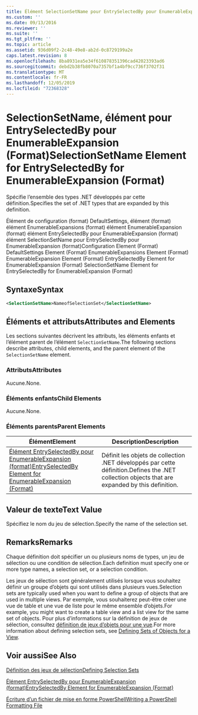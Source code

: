 ```yaml
---
title: Élément SelectionSetName pour EntrySelectedBy pour EnumerableExpansion (format) | Microsoft Docs
ms.custom: ''
ms.date: 09/13/2016
ms.reviewer: ''
ms.suite: ''
ms.tgt_pltfrm: ''
ms.topic: article
ms.assetid: 936d09f2-2c48-49e8-ab2d-0c8729199a2e
caps.latest.revision: 8
ms.openlocfilehash: 8ba8931ea5e34f610878351396cad42023393ad6
ms.sourcegitcommit: debd2b38fb8070a7357bf1a4bf9cc736f3702f31
ms.translationtype: MT
ms.contentlocale: fr-FR
ms.lasthandoff: 12/05/2019
ms.locfileid: "72368328"
---
```

# <a name="selectionsetname-element-for-entryselectedby-for-enumerableexpansion-format"></a><span data-ttu-id="332b0-102">SelectionSetName, élément pour EntrySelectedBy pour EnumerableExpansion (Format)</span><span class="sxs-lookup"><span data-stu-id="332b0-102">SelectionSetName Element for EntrySelectedBy for EnumerableExpansion (Format)</span></span>

<span data-ttu-id="332b0-103">Spécifie l’ensemble des types .NET développés par cette définition.</span><span class="sxs-lookup"><span data-stu-id="332b0-103">Specifies the set of .NET types that are expanded by this definition.</span></span>

<span data-ttu-id="332b0-104">Élément de configuration (format) DefaultSettings, élément (format) élément EnumerableExpansions (format) élément EnumerableExpansion (format) élément EntrySelectedBy pour EnumerableExpansion (format) élément SelectionSetName pour EntrySelectedBy pour EnumerableExpansion (format)</span><span class="sxs-lookup"><span data-stu-id="332b0-104">Configuration Element (Format) DefaultSettings Element (Format) EnumerableExpansions Element (Format) EnumerableExpansion Element (Format) EntrySelectedBy Element for EnumerableExpansion (Format) SelectionSetName Element for EntrySelectedBy for EnumerableExpansion (Format)</span></span>

## <a name="syntax"></a><span data-ttu-id="332b0-105">Syntaxe</span><span class="sxs-lookup"><span data-stu-id="332b0-105">Syntax</span></span>

```xml
<SelectionSetName>NameofSelectionSet</SelectionSetName>

```

## <a name="attributes-and-elements"></a><span data-ttu-id="332b0-106">Éléments et attributs</span><span class="sxs-lookup"><span data-stu-id="332b0-106">Attributes and Elements</span></span>

<span data-ttu-id="332b0-107">Les sections suivantes décrivent les attributs, les éléments enfants et l’élément parent de l’élément `SelectionSetName`.</span><span class="sxs-lookup"><span data-stu-id="332b0-107">The following sections describe attributes, child elements, and the parent element of the `SelectionSetName` element.</span></span>

### <a name="attributes"></a><span data-ttu-id="332b0-108">Attributs</span><span class="sxs-lookup"><span data-stu-id="332b0-108">Attributes</span></span>

<span data-ttu-id="332b0-109">Aucune.</span><span class="sxs-lookup"><span data-stu-id="332b0-109">None.</span></span>

### <a name="child-elements"></a><span data-ttu-id="332b0-110">Éléments enfants</span><span class="sxs-lookup"><span data-stu-id="332b0-110">Child Elements</span></span>

<span data-ttu-id="332b0-111">Aucune.</span><span class="sxs-lookup"><span data-stu-id="332b0-111">None.</span></span>

### <a name="parent-elements"></a><span data-ttu-id="332b0-112">Éléments parents</span><span class="sxs-lookup"><span data-stu-id="332b0-112">Parent Elements</span></span>

|<span data-ttu-id="332b0-113">Élément</span><span class="sxs-lookup"><span data-stu-id="332b0-113">Element</span></span>|<span data-ttu-id="332b0-114">Description</span><span class="sxs-lookup"><span data-stu-id="332b0-114">Description</span></span>|
|-------------|-----------------|
|[<span data-ttu-id="332b0-115">Élément EntrySelectedBy pour EnumerableExpansion (format)</span><span class="sxs-lookup"><span data-stu-id="332b0-115">EntrySelectedBy Element for EnumerableExpansion (Format)</span></span>](./entryselectedby-element-for-enumerableexpansion-format.md)|<span data-ttu-id="332b0-116">Définit les objets de collection .NET développés par cette définition.</span><span class="sxs-lookup"><span data-stu-id="332b0-116">Defines the .NET collection objects that are expanded by this definition.</span></span>|

## <a name="text-value"></a><span data-ttu-id="332b0-117">Valeur de texte</span><span class="sxs-lookup"><span data-stu-id="332b0-117">Text Value</span></span>

<span data-ttu-id="332b0-118">Spécifiez le nom du jeu de sélection.</span><span class="sxs-lookup"><span data-stu-id="332b0-118">Specify the name of the selection set.</span></span>

## <a name="remarks"></a><span data-ttu-id="332b0-119">Remarks</span><span class="sxs-lookup"><span data-stu-id="332b0-119">Remarks</span></span>

<span data-ttu-id="332b0-120">Chaque définition doit spécifier un ou plusieurs noms de types, un jeu de sélection ou une condition de sélection.</span><span class="sxs-lookup"><span data-stu-id="332b0-120">Each definition must specify one or more type names, a selection set, or a selection condition.</span></span>

<span data-ttu-id="332b0-121">Les jeux de sélection sont généralement utilisés lorsque vous souhaitez définir un groupe d’objets qui sont utilisés dans plusieurs vues.</span><span class="sxs-lookup"><span data-stu-id="332b0-121">Selection sets are typically used when you want to define a group of objects that are used in multiple views.</span></span> <span data-ttu-id="332b0-122">Par exemple, vous souhaiterez peut-être créer une vue de table et une vue de liste pour le même ensemble d’objets.</span><span class="sxs-lookup"><span data-stu-id="332b0-122">For example, you might want to create a table view and a list view for the same set of objects.</span></span> <span data-ttu-id="332b0-123">Pour plus d’informations sur la définition de jeux de sélection, consultez [définition de jeux d’objets pour une vue](./defining-selection-sets.md).</span><span class="sxs-lookup"><span data-stu-id="332b0-123">For more information about defining selection sets, see [Defining Sets of Objects for a View](./defining-selection-sets.md).</span></span>

## <a name="see-also"></a><span data-ttu-id="332b0-124">Voir aussi</span><span class="sxs-lookup"><span data-stu-id="332b0-124">See Also</span></span>

[<span data-ttu-id="332b0-125">Définition des jeux de sélection</span><span class="sxs-lookup"><span data-stu-id="332b0-125">Defining Selection Sets</span></span>](./defining-selection-sets.md)

[<span data-ttu-id="332b0-126">Élément EntrySelectedBy pour EnumerableExpansion (format)</span><span class="sxs-lookup"><span data-stu-id="332b0-126">EntrySelectedBy Element for EnumerableExpansion (Format)</span></span>](./entryselectedby-element-for-enumerableexpansion-format.md)

[<span data-ttu-id="332b0-127">Écriture d’un fichier de mise en forme PowerShell</span><span class="sxs-lookup"><span data-stu-id="332b0-127">Writing a PowerShell Formatting File</span></span>](./writing-a-powershell-formatting-file.md)
